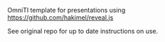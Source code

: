 OmniTI template for presentations using https://github.com/hakimel/reveal.js

See original repo for up to date instructions on use.
